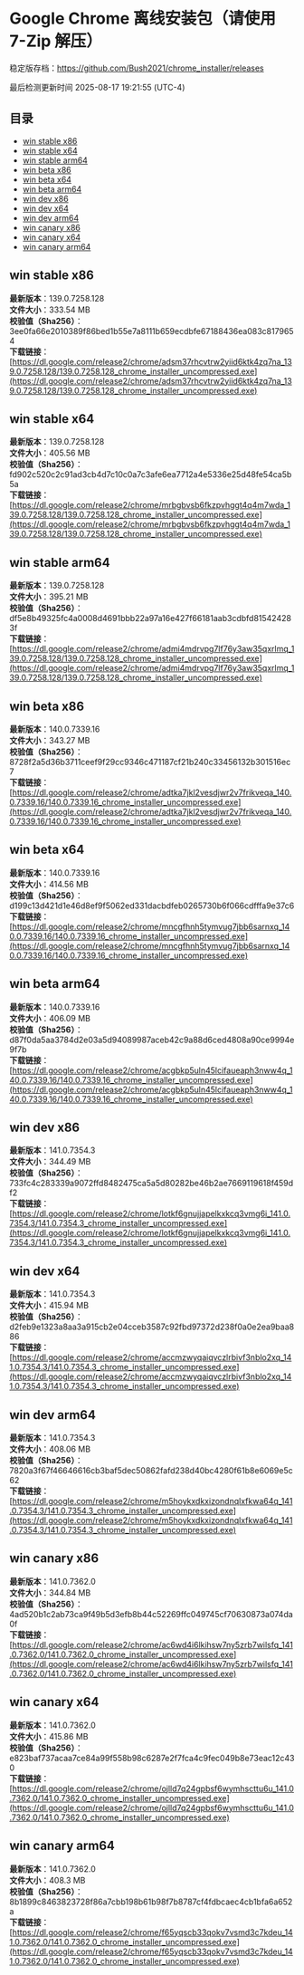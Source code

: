 # Google Chrome 离线安装包（请使用 7-Zip 解压）
稳定版存档：<https://github.com/Bush2021/chrome_installer/releases>

最后检测更新时间
2025-08-17 19:21:55 (UTC-4)

## 目录
* [win stable x86](https://github.com/Bush2021/chrome_installer?tab=readme-ov-file#win-stable-x86)
* [win stable x64](https://github.com/Bush2021/chrome_installer?tab=readme-ov-file#win-stable-x64)
* [win stable arm64](https://github.com/Bush2021/chrome_installer?tab=readme-ov-file#win-stable-arm64)
* [win beta x86](https://github.com/Bush2021/chrome_installer?tab=readme-ov-file#win-beta-x86)
* [win beta x64](https://github.com/Bush2021/chrome_installer?tab=readme-ov-file#win-beta-x64)
* [win beta arm64](https://github.com/Bush2021/chrome_installer?tab=readme-ov-file#win-beta-arm64)
* [win dev x86](https://github.com/Bush2021/chrome_installer?tab=readme-ov-file#win-dev-x86)
* [win dev x64](https://github.com/Bush2021/chrome_installer?tab=readme-ov-file#win-dev-x64)
* [win dev arm64](https://github.com/Bush2021/chrome_installer?tab=readme-ov-file#win-dev-arm64)
* [win canary x86](https://github.com/Bush2021/chrome_installer?tab=readme-ov-file#win-canary-x86)
* [win canary x64](https://github.com/Bush2021/chrome_installer?tab=readme-ov-file#win-canary-x64)
* [win canary arm64](https://github.com/Bush2021/chrome_installer?tab=readme-ov-file#win-canary-arm64)

## win stable x86
**最新版本**：139.0.7258.128  
**文件大小**：333.54 MB  
**校验值（Sha256）**：3ee0fa66e2010389f86bed1b55e7a8111b659ecdbfe67188436ea083c8179654  
**下载链接**：[https://dl.google.com/release2/chrome/adsm37rhcvtrw2yiid6ktk4zq7na_139.0.7258.128/139.0.7258.128_chrome_installer_uncompressed.exe](https://dl.google.com/release2/chrome/adsm37rhcvtrw2yiid6ktk4zq7na_139.0.7258.128/139.0.7258.128_chrome_installer_uncompressed.exe)  

## win stable x64
**最新版本**：139.0.7258.128  
**文件大小**：405.56 MB  
**校验值（Sha256）**：fd902c520c2c91ad3cb4d7c10c0a7c3afe6ea7712a4e5336e25d48fe54ca5b5a  
**下载链接**：[https://dl.google.com/release2/chrome/mrbgbvsb6fkzpvhggt4q4m7wda_139.0.7258.128/139.0.7258.128_chrome_installer_uncompressed.exe](https://dl.google.com/release2/chrome/mrbgbvsb6fkzpvhggt4q4m7wda_139.0.7258.128/139.0.7258.128_chrome_installer_uncompressed.exe)  

## win stable arm64
**最新版本**：139.0.7258.128  
**文件大小**：395.21 MB  
**校验值（Sha256）**：df5e8b49325fc4a0008d4691bbb22a97a16e427f66181aab3cdbfd815424283f  
**下载链接**：[https://dl.google.com/release2/chrome/admi4mdrvpg7lf76y3aw35qxrlmq_139.0.7258.128/139.0.7258.128_chrome_installer_uncompressed.exe](https://dl.google.com/release2/chrome/admi4mdrvpg7lf76y3aw35qxrlmq_139.0.7258.128/139.0.7258.128_chrome_installer_uncompressed.exe)  

## win beta x86
**最新版本**：140.0.7339.16  
**文件大小**：343.27 MB  
**校验值（Sha256）**：8728f2a5d36b3711ceef9f29cc9346c471187cf21b240c33456132b301516ec7  
**下载链接**：[https://dl.google.com/release2/chrome/adtka7jkl2vesdjwr2v7frikveqa_140.0.7339.16/140.0.7339.16_chrome_installer_uncompressed.exe](https://dl.google.com/release2/chrome/adtka7jkl2vesdjwr2v7frikveqa_140.0.7339.16/140.0.7339.16_chrome_installer_uncompressed.exe)  

## win beta x64
**最新版本**：140.0.7339.16  
**文件大小**：414.56 MB  
**校验值（Sha256）**：d199c13d421d1e46d8ef9f5062ed331dacbdfeb0265730b6f066cdfffa9e37c6  
**下载链接**：[https://dl.google.com/release2/chrome/mncgfhnh5tymvug7jbb6sarnxq_140.0.7339.16/140.0.7339.16_chrome_installer_uncompressed.exe](https://dl.google.com/release2/chrome/mncgfhnh5tymvug7jbb6sarnxq_140.0.7339.16/140.0.7339.16_chrome_installer_uncompressed.exe)  

## win beta arm64
**最新版本**：140.0.7339.16  
**文件大小**：406.09 MB  
**校验值（Sha256）**：d87f0da5aa3784d2e03a5d94089987aceb42c9a88d6ced4808a90ce9994e9f7b  
**下载链接**：[https://dl.google.com/release2/chrome/acgbkp5uln45lcifaueaph3nww4q_140.0.7339.16/140.0.7339.16_chrome_installer_uncompressed.exe](https://dl.google.com/release2/chrome/acgbkp5uln45lcifaueaph3nww4q_140.0.7339.16/140.0.7339.16_chrome_installer_uncompressed.exe)  

## win dev x86
**最新版本**：141.0.7354.3  
**文件大小**：344.49 MB  
**校验值（Sha256）**：733fc4c283339a9072ffd8482475ca5a5d80282be46b2ae7669119618f459df2  
**下载链接**：[https://dl.google.com/release2/chrome/lotkf6gnujjapelkxkcq3vmg6i_141.0.7354.3/141.0.7354.3_chrome_installer_uncompressed.exe](https://dl.google.com/release2/chrome/lotkf6gnujjapelkxkcq3vmg6i_141.0.7354.3/141.0.7354.3_chrome_installer_uncompressed.exe)  

## win dev x64
**最新版本**：141.0.7354.3  
**文件大小**：415.94 MB  
**校验值（Sha256）**：d2feb9e1323a8aa3a915cb2e04cceb3587c92fbd97372d238f0a0e2ea9baa886  
**下载链接**：[https://dl.google.com/release2/chrome/accmzwyqaiqvczlrbivf3nblo2xq_141.0.7354.3/141.0.7354.3_chrome_installer_uncompressed.exe](https://dl.google.com/release2/chrome/accmzwyqaiqvczlrbivf3nblo2xq_141.0.7354.3/141.0.7354.3_chrome_installer_uncompressed.exe)  

## win dev arm64
**最新版本**：141.0.7354.3  
**文件大小**：408.06 MB  
**校验值（Sha256）**：7820a3f67f46646616cb3baf5dec50862fafd238d40bc4280f61b8e6069e5c62  
**下载链接**：[https://dl.google.com/release2/chrome/m5hoykxdkxizondnqlxfkwa64q_141.0.7354.3/141.0.7354.3_chrome_installer_uncompressed.exe](https://dl.google.com/release2/chrome/m5hoykxdkxizondnqlxfkwa64q_141.0.7354.3/141.0.7354.3_chrome_installer_uncompressed.exe)  

## win canary x86
**最新版本**：141.0.7362.0  
**文件大小**：344.84 MB  
**校验值（Sha256）**：4ad520b1c2ab73ca9f49b5d3efb8b44c52269ffc049745cf70630873a074da0f  
**下载链接**：[https://dl.google.com/release2/chrome/ac6wd4i6lkihsw7ny5zrb7wilsfq_141.0.7362.0/141.0.7362.0_chrome_installer_uncompressed.exe](https://dl.google.com/release2/chrome/ac6wd4i6lkihsw7ny5zrb7wilsfq_141.0.7362.0/141.0.7362.0_chrome_installer_uncompressed.exe)  

## win canary x64
**最新版本**：141.0.7362.0  
**文件大小**：415.86 MB  
**校验值（Sha256）**：e823baf737acaa7ce84a99f558b98c6287e2f7fca4c9fec049b8e73eac12c430  
**下载链接**：[https://dl.google.com/release2/chrome/ojlld7q24gpbsf6wymhscttu6u_141.0.7362.0/141.0.7362.0_chrome_installer_uncompressed.exe](https://dl.google.com/release2/chrome/ojlld7q24gpbsf6wymhscttu6u_141.0.7362.0/141.0.7362.0_chrome_installer_uncompressed.exe)  

## win canary arm64
**最新版本**：141.0.7362.0  
**文件大小**：408.3 MB  
**校验值（Sha256）**：8b1899c8463823728f86a7cbb198b61b98f7b8787cf4fdbcaec4cb1bfa6a652a  
**下载链接**：[https://dl.google.com/release2/chrome/f65yqscb33qokv7vsmd3c7kdeu_141.0.7362.0/141.0.7362.0_chrome_installer_uncompressed.exe](https://dl.google.com/release2/chrome/f65yqscb33qokv7vsmd3c7kdeu_141.0.7362.0/141.0.7362.0_chrome_installer_uncompressed.exe)  

